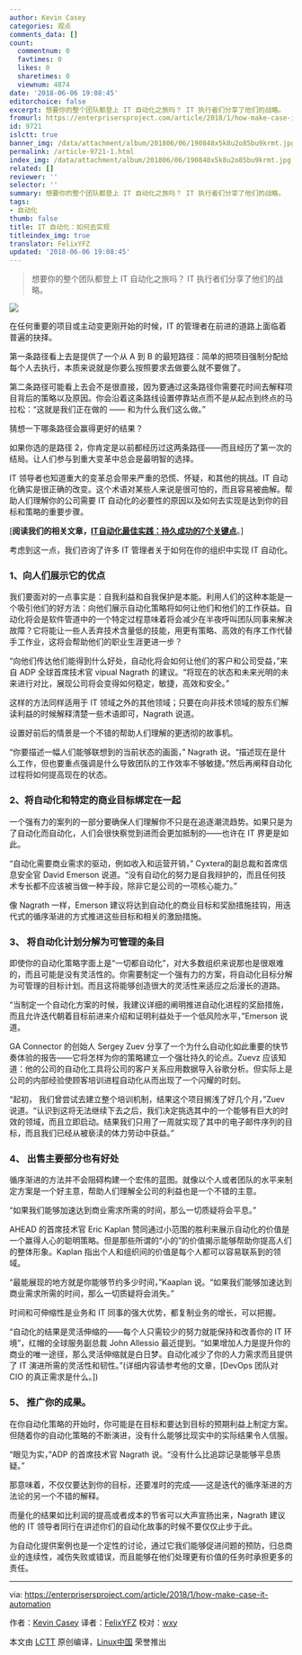 ```yaml
---
author: Kevin Casey
categories: 观点
comments_data: []
count:
  commentnum: 0
  favtimes: 0
  likes: 0
  sharetimes: 0
  viewnum: 4874
date: '2018-06-06 19:08:45'
editorchoice: false
excerpt: 想要你的整个团队都登上 IT 自动化之旅吗？ IT 执行者们分享了他们的战略。
fromurl: https://enterprisersproject.com/article/2018/1/how-make-case-it-automation
id: 9721
islctt: true
banner_img: /data/attachment/album/201806/06/190848x5k8u2o85bu9krmt.jpg
permalink: /article-9721-1.html
index_img: /data/attachment/album/201806/06/190848x5k8u2o85bu9krmt.jpg.thumb.jpg
related: []
reviewer: ''
selector: ''
summary: 想要你的整个团队都登上 IT 自动化之旅吗？ IT 执行者们分享了他们的战略。
tags:
- 自动化
thumb: false
title: IT 自动化：如何去实现
titleindex_img: true
translator: FelixYFZ
updated: '2018-06-06 19:08:45'
---
```



> 
> 想要你的整个团队都登上 IT 自动化之旅吗？ IT 执行者们分享了他们的战略。
> 
> 
> 


![](/data/attachment/album/201806/06/190848x5k8u2o85bu9krmt.jpg)


在任何重要的项目或主动变更刚开始的时候，IT 的管理者在前进的道路上面临着普遍的抉择。


第一条路径看上去是提供了一个从 A 到 B 的最短路径：简单的把项目强制分配给每个人去执行，本质来说就是你要么按照要求去做要么就不要做了。


第二条路径可能看上去会不是很直接，因为要通过这条路径你需要花时间去解释项目背后的策略以及原因。你会沿着这条路线设置停靠站点而不是从起点到终点的马拉松：“这就是我们正在做的 —— 和为什么我们这么做。”


猜想一下哪条路径会赢得更好的结果？


如果你选的是路径 2，你肯定是以前都经历过这两条路径——而且经历了第一次的结局。让人们参与到重大变革中总会是最明智的选择。


IT 领导者也知道重大的变革总会带来严重的恐慌、怀疑，和其他的挑战。IT 自动化确实是很正确的改变。这个术语对某些人来说是很可怕的，而且容易被曲解。帮助人们理解你的公司需要 IT 自动化的必要性的原因以及如何去实现是达到你的目标和策略的重要步骤。


[**阅读我们的相关文章，**[**IT自动化最佳实践：持久成功的7个关键点**](https://enterprisersproject.com/article/2018/1/it-automation-best-practices-7-keys-long-term-success?sc_cid=70160000000h0aXAAQ)。]


考虑到这一点，我们咨询了许多 IT 管理者关于如何在你的组织中实现 IT 自动化。


### 1、向人们展示它的优点


我们要面对的一点事实是：自我利益和自我保护是本能。利用人们的这种本能是一个吸引他们的好方法：向他们展示自动化策略将如何让他们和他们的工作获益。自动化将会是软件管道中的一个特定过程意味着将会减少在半夜呼叫团队同事来解决故障？它将能让一些人丢弃技术含量低的技能，用更有策略、高效的有序工作代替手工作业，这将会帮助他们的职业生涯更进一步？


“向他们传达他们能得到什么好处，自动化将会如何让他们的客户和公司受益，”来自 ADP 全球首席技术官 vipual Nagrath 的建议。“将现在的状态和未来光明的未来进行对比，展现公司将会变得如何稳定，敏捷，高效和安全。”


这样的方法同样适用于 IT 领域之外的其他领域；只要在向非技术领域的股东们解读利益的时候解释清楚一些术语即可，Nagrath 说道。


设置好前后的情景是一个不错的帮助人们理解的更透彻的故事机。


“你要描述一幅人们能够联想到的当前状态的画面，” Nagrath 说。“描述现在是什么工作，但也要重点强调是什么导致团队的工作效率不够敏捷。”然后再阐释自动化过程将如何提高现在的状态。


### 2、将自动化和特定的商业目标绑定在一起


一个强有力的案列的一部分要确保人们理解你不只是在追逐潮流趋势。如果只是为了自动化而自动化，人们会很快察觉到进而会更加抵制的——也许在 IT 界更是如此。


“自动化需要商业需求的驱动，例如收入和运营开销，” Cyxtera的副总裁和首席信息安全官 David Emerson 说道。“没有自动化的努力是自我辩护的，而且任何技术专长都不应该被当做一种手段，除非它是公司的一项核心能力。”


像 Nagrath 一样，Emerson 建议将达到自动化的商业目标和奖励措施挂钩，用迭代式的循序渐进的方式推进这些目标和相关的激励措施。


### 3、 将自动化计划分解为可管理的条目


即使你的自动化策略字面上是“一切都自动化”，对大多数组织来说那也是很艰难的，而且可能是没有灵活性的。你需要制定一个强有力的方案，将自动化目标分解为可管理的目标计划。而且这将能够创造很大的灵活性来适应之后漫长的道路。


“当制定一个自动化方案的时候，我建议详细的阐明推进自动化进程的奖励措施，而且允许迭代朝着目标前进来介绍和证明利益处于一个低风险水平，”Emerson 说道。


GA Connector 的创始人 Sergey Zuev 分享了一个为什么自动化如此重要的快节奏体验的报告——它将怎样为你的策略建立一个强壮持久的论点。Zuevz 应该知道：他的公司的自动化工具将公司的客户关系应用数据导入谷歌分析。但实际上是公司的内部经验使顾客培训进程自动化从而出现了一个闪耀的时刻。


“起初， 我们曾尝试去建立整个培训机制，结果这个项目搁浅了好几个月，”Zuev 说道。“认识到这将无法继续下去之后，我们决定挑选其中的一个能够有巨大的时效的领域，而且立即启动。结果我们只用了一周就实现了其中的电子邮件序列的目标，而且我们已经从被亵渎的体力劳动中获益。”


### 4、 出售主要部分也有好处


循序渐进的方法并不会阻碍构建一个宏伟的蓝图。就像以个人或者团队的水平来制定方案是一个好主意，帮助人们理解全公司的利益也是一个不错的主意。


“如果我们能够加速达到商业需求所需的时间，那么一切质疑将会平息。”


AHEAD 的首席技术官 Eric Kaplan 赞同通过小范围的胜利来展示自动化的价值是一个赢得人心的聪明策略。但是那些所谓的“小的”的价值揭示能够帮助你提高人们的整体形象。Kaplan 指出个人和组织间的价值是每个人都可以容易联系到的领域。


“最能展现的地方就是你能够节约多少时间，”Kaaplan 说。“如果我们能够加速达到商业需求所需的时间，那么一切质疑将会消失。”


时间和可伸缩性是业务和 IT 同事的强大优势，都复制业务的增长，可以把握。


“自动化的结果是灵活伸缩的——每个人只需较少的努力就能保持和改善你的 IT 环境”，红帽的全球服务副总裁 John Allessio 最近提到。“如果增加人力是提升你的商业的唯一途径，那么灵活伸缩就是白日梦。自动化减少了你的人力需求而且提供了 IT 演进所需的灵活性和韧性。”(详细内容请参考他的文章，[DevOps 团队对 CIO 的真正需求是什么。])


### 5、 推广你的成果。


在你自动化策略的开始时，你可能是在目标和要达到目标的预期利益上制定方案。但随着你的自动化策略的不断演进，没有什么能够比现实中的实际结果令人信服。


“眼见为实，”ADP 的首席技术官 Nagrath 说。“没有什么比追踪记录能够平息质疑。”


那意味着，不仅仅要达到你的目标，还要准时的完成——这是迭代的循序渐进的方法论的另一个不错的解释。


而量化的结果如比利润的提高或者成本的节省可以大声宣扬出来，Nagrath 建议他的 IT 领导者同行在讲述你们的自动化故事的时候不要仅仅止步于此。


为自动化提供案例也是一个定性的讨论，通过它我们能够促进问题的预防，归总商业的连续性，减伤失败或错误，而且能够在他们处理更有价值的任务时承担更多的责任。




---


via: <https://enterprisersproject.com/article/2018/1/how-make-case-it-automation>


作者：[Kevin Casey](https://enterprisersproject.com/user/kevin-casey) 译者：[FelixYFZ](https://github.com/FelixYFZ) 校对：[wxy](https://github.com/wxy)


本文由 [LCTT](https://github.com/LCTT/TranslateProject) 原创编译，[Linux中国](https://linux.cn/) 荣誉推出